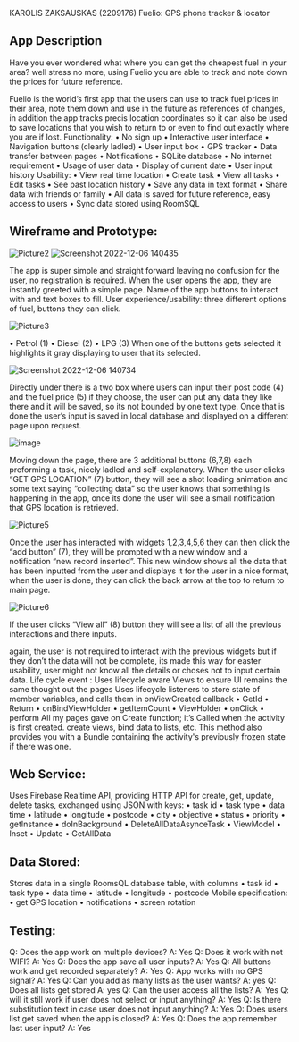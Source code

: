 KAROLIS ZAKSAUSKAS (2209176)
Fuelio: 
GPS phone tracker & locator  

## App Description
Have you ever wondered what where you can get the cheapest fuel in your area? well stress no more, using Fuelio you are able to track and note down the prices for future reference.




Fuelio is the world’s first app that the users can use to track fuel prices in their area, note them down and use in the future as references of changes, in addition the app tracks precis location coordinates so it can also be used to save locations that you wish to return to or even to find out exactly where you are if lost. 
Functionality:
•	No sign up
•	Interactive user interface 
•	Navigation buttons (clearly ladled)
•	User input box 
•	GPS tracker 
•	Data transfer between pages
•	Notifications 
•	SQLite database
•	No internet requirement 
•	Usage of user data 
•	Display of current date
•	User input history
Usability:
•	View real time location 
•	Create task
•	View all tasks
•	Edit tasks
•	See past location history 
•	Save any data in text format 
•	Share data with friends or family 
•	All data is saved for future reference, easy access to users 
•	Sync data stored using RoomSQL



## Wireframe and Prototype:
![Picture2](https://user-images.githubusercontent.com/114151300/205933291-075c9f97-8c91-45cf-9967-f877dcce516d.png)
![Screenshot 2022-12-06 140435](https://user-images.githubusercontent.com/114151300/205933388-56e3d90a-f724-454f-8958-6555b4d19213.png)

The app is super simple and straight forward leaving no confusion for the user, no registration is required. When the user opens the app, they are instantly greeted with a simple page. Name of the app buttons to interact with and text boxes to fill.
User experience/usability:
three different options of fuel, buttons they can click.




![Picture3](https://user-images.githubusercontent.com/114151300/205933464-2f32f929-9fe2-4107-83b8-4047ba45307f.png)




•	Petrol (1) 
•	Diesel (2)
•	LPG (3)
When one of the buttons gets selected it highlights it gray displaying to user that its selected. 

![Screenshot 2022-12-06 140734](https://user-images.githubusercontent.com/114151300/205933715-3ba00c94-0848-40b2-8c72-b2471c10c343.png)

Directly under there is a two box where users can input their post code (4) and the fuel price (5) if they choose, the user can put any data they like there and it will be saved, so its not bounded by one text type. Once that is done the user’s input is saved in local database and displayed on a different page upon request. 

![image](https://user-images.githubusercontent.com/114151300/205933793-453dfc7d-8dc1-45e2-9392-ef4a76ee4ed3.png)

Moving down the page, there are 3 additional buttons (6,7,8)
each preforming a task, nicely ladled and self-explanatory.
When the user clicks “GET GPS LOCATION” (7) button, they will see a shot loading animation and some text saying “collecting data” so the user knows that something is happening in the app, once its done the user will see a small notification that GPS location is retrieved.



![Picture5](https://user-images.githubusercontent.com/114151300/205934131-4d7e39a2-eb77-4f9f-a708-46209f305df7.png)



Once the user has interacted with widgets 1,2,3,4,5,6 they can then click the “add button” (7), they will be prompted with a new window and a notification “new record inserted”. This new window shows all the data that has been inputted from the user and displays it for the user in a nice format, when the user is done, they can click the back arrow at the top to return to main page.


![Picture6](https://user-images.githubusercontent.com/114151300/205934229-7112149f-9d57-47d9-b864-aca577bbe45d.png)



 If the user clicks “View all” (8) button they will see a list of all the previous interactions and there inputs.

again, the user is not required to interact with the previous widgets but if they don’t the data will not be complete, its made this way for easter usability, user might not know all the details or choses not to input certain data. 
Life cycle event :
Uses lifecycle aware Views to ensure UI remains the same thought out the pages 
Uses lifecycle listeners to store state of member variables, and calls them in onViewCreated callback
•	GetId
•	Return
•	onBindViewHolder
•	getItemCount
•	ViewHolder
•	onClick
•	perform
All my pages gave on Create function; it’s Called when the activity is first created. create views, bind data to lists, etc. This method also provides you with a Bundle containing the activity's previously frozen state if there was one. 
## Web Service:
Uses Firebase Realtime API, providing HTTP API for create, get, update, delete tasks, exchanged using JSON with keys:
•	task id
•	task type
•	data time
•	latitude
•	longitude 
•	postcode
•	city
•	objective
•	status
•	priority
•	getInstance
•	doInBackground
•	DeleteAllDataAsynceTask
•	ViewModel
•	Inset
•	Update
•	GetAllData

## Data Stored:
 Stores data in a single RoomsQL database table, with columns
•	task id
•	task type
•	data time
•	latitude
•	longitude 
•	postcode
Mobile specification:
•	get GPS location
•	notifications
•	screen rotation

## Testing:
Q: Does the app work on multiple devices?  A: Yes
Q: Does it work with not WIFI?   A: Yes
Q: Does the app save all user inputs?   A: Yes
Q: All buttons work and get recorded separately? A: Yes
Q: App works with no GPS signal? A: Yes
Q: Can you add as many lists as the user wants? A: yes
Q: Does all lists get stored A: yes
Q: Can the user access all the lists? A: Yes 
Q: will it still work if user does not select or input anything? A: Yes
Q: Is there substitution text in case user does not input anything? A: Yes 
Q: Does users list get saved when the app is closed? A: Yes 
Q: Does the app remember last user input? A: Yes


